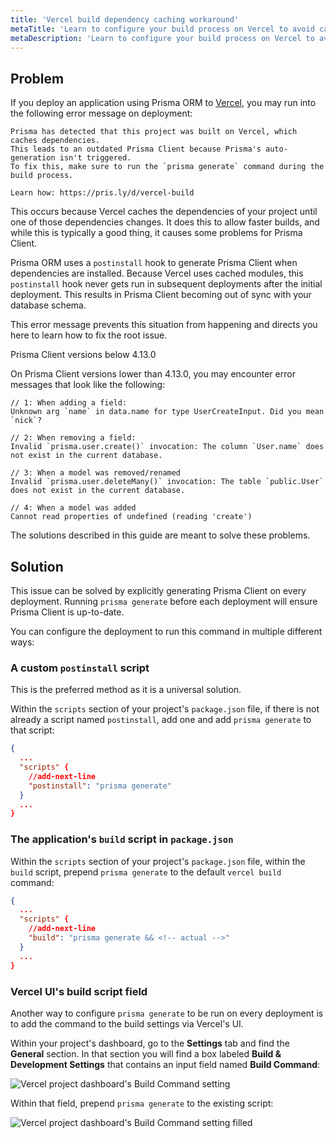 ```yaml
---
title: 'Vercel build dependency caching workaround'
metaTitle: 'Learn to configure your build process on Vercel to avoid caching-related problems'
metaDescription: 'Learn to configure your build process on Vercel to avoid caching-related problems'
---
```


<!-- TopBlock -->

## Problem

If you deploy an application using Prisma ORM to [Vercel](https://vercel.com/), you may run into the following error message on deployment:

```
Prisma has detected that this project was built on Vercel, which caches dependencies.
This leads to an outdated Prisma Client because Prisma's auto-generation isn't triggered.
To fix this, make sure to run the `prisma generate` command during the build process.

Learn how: https://pris.ly/d/vercel-build
```

This occurs because Vercel caches the dependencies of your project until one of those dependencies changes. It does this to allow faster builds, and while this is typically a good thing, it causes some problems for Prisma Client.

Prisma ORM uses a `postinstall` hook to generate Prisma Client when dependencies are installed. Because Vercel uses cached modules, this `postinstall` hook never gets run in subsequent deployments after the initial deployment. This results in Prisma Client becoming out of sync with your database schema.

This error message prevents this situation from happening and directs you here to learn how to fix the root issue.

<!-- details -->

<!-- summary -->Prisma Client versions below 4.13.0

On Prisma Client versions lower than 4.13.0, you may encounter error messages that look like the following:

```
// 1: When adding a field:
Unknown arg `name` in data.name for type UserCreateInput. Did you mean `nick`?

// 2: When removing a field:
Invalid `prisma.user.create()` invocation: The column `User.name` does not exist in the current database.

// 3: When a model was removed/renamed
Invalid `prisma.user.deleteMany()` invocation: The table `public.User` does not exist in the current database.

// 4: When a model was added
Cannot read properties of undefined (reading 'create')
```

The solutions described in this guide are meant to solve these problems.

## Solution

This issue can be solved by explicitly generating Prisma Client on every deployment. Running `prisma generate` before each deployment will ensure Prisma Client is up-to-date.

You can configure the deployment to run this command in multiple different ways:

### A custom `postinstall` script

<!-- Admonition -->

This is the preferred method as it is a universal solution.

Within the `scripts` section of your project's `package.json` file, if there is not already a script named `postinstall`, add one and add `prisma generate` to that script:

```json highlight=4;add
{
  ...
  "scripts" {
    //add-next-line
    "postinstall": "prisma generate"
  }
  ...
}
```

### The application's `build` script in `package.json`

Within the `scripts` section of your project's `package.json` file, within the `build` script, prepend `prisma generate` to the default `vercel build` command:

```json highlight=4;add
{
  ...
  "scripts" {
    //add-next-line
    "build": "prisma generate && <!-- actual -->"
  }
  ...
}
```

### Vercel UI's build script field

Another way to configure `prisma generate` to be run on every deployment is to add the command to the build settings via Vercel's UI.

Within your project's dashboard, go to the **Settings** tab and find the **General** section. In that section you will find a box labeled **Build & Development Settings** that contains an input field named **Build Command**:

![Vercel project dashboard's Build Command setting](/img/orm/vercel-ui-build-command.png)

Within that field, prepend `prisma generate` to the existing script:

![Vercel project dashboard's Build Command setting filled](/img/orm/vercel-ui-build-command-filled.png)
